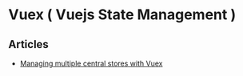 # Vuex ( Vuejs State Management )

## Articles
- [Managing multiple central stores with Vuex](https://blog.logrocket.com/managing-multiple-central-stores-with-vuex-74cc44646043/)



</div>
